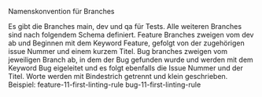 Namenskonvention für Branches

Es gibt die Branches main, dev und qa für Tests.
Alle weiteren Branches sind nach folgendem Schema definiert.
Feature Branches zweigen vom dev ab und Beginnen mit dem Keyword Feature, gefolgt 
von der zugehörigen issue Nummer und einem kurzem Titel.
Bug branches zweigen vom jeweiligen Branch ab, in dem der Bug gefunden wurde und 
werden mit dem Keyword Bug eigeleitet und es folgt ebenfalls die Issue Nummer und der Titel.
Worte werden mit Bindestrich getrennt und klein geschrieben.
Beispiel:
feature-11-first-linting-rule
bug-11-first-linting-rule